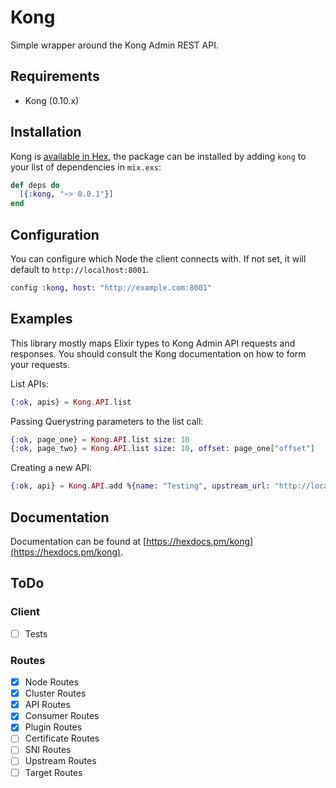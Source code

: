 # Kong

Simple wrapper around the Kong Admin REST API.

## Requirements

- Kong (0.10.x)

## Installation

Kong is [available in Hex](https://hex.pm/packages/kong), the package can be installed
by adding `kong` to your list of dependencies in `mix.exs`:

```elixir
def deps do
  [{:kong, "~> 0.0.1"}]
end
```

## Configuration

You can configure which Node the client connects with. If not set, it will default to `http://localhost:8001`.

```elixir
config :kong, host: "http://example.com:8001"
```

## Examples

This library mostly maps Elixir types to Kong Admin API requests and responses. You should consult the Kong documentation on how to form your requests.

List APIs:

```elixir
{:ok, apis} = Kong.API.list
```

Passing Querystring parameters to the list call:

```elixir
{:ok, page_one} = Kong.API.list size: 10
{:ok, page_two} = Kong.API.list size: 10, offset: page_one["offset"]
```

Creating a new API:

```elixir
{:ok, api} = Kong.API.add %{name: "Testing", upstream_url: "http://localhost:4000/api", hosts: ["api.example.com"]}
```

## Documentation

Documentation can be found at [https://hexdocs.pm/kong](https://hexdocs.pm/kong).

## ToDo

### Client

- [ ] Tests

### Routes

- [x] Node Routes
- [x] Cluster Routes
- [x] API Routes
- [x] Consumer Routes
- [x] Plugin Routes
- [ ] Certificate Routes
- [ ] SNI Routes
- [ ] Upstream Routes
- [ ] Target Routes
